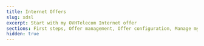 ```yaml
---
title: Internet Offers
slug: xdsl
excerpt: Start with my OVHTelecom Internet offer
sections: First steps, Offer management, Offer configuration, Manage my options, Advanced technical configurations, Diagnostic and troubleshooting
hidden: true
---
```

